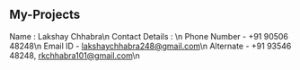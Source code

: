 ## My-Projects
Name : Lakshay Chhabra\n
Contact Details : \n
  Phone Number - +91 90506 48248\n
  Email ID - lakshaychhabra248@gmail.com\n
  Alternate - +91 93546 48248, rkchhabra101@gmail.com\n
